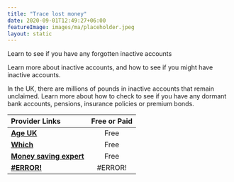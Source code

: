 ```yaml
---
title: "Trace lost money"
date: 2020-09-01T12:49:27+06:00
featureImage: images/ma/placeholder.jpeg
layout: static
---
```


Learn to see if you have any forgotten inactive accounts

Learn more about inactive accounts, and how to see if you might have inactive accounts.

In the UK, there are millions of pounds in inactive accounts that remain unclaimed. Learn more about how to check to see if you have any dormant bank accounts, pensions, insurance policies or premium bonds.

| Provider Links      | Free or Paid  |  
| :-----------          | :--------------:      |  
| [**Age UK**](https://www.ageuk.org.uk/information-advice/money-legal/debt-savings/how-to-trace-lost-money/) | Free | 
| [**Which**](https://www.which.co.uk/money/savings-and-isas/savings-accounts/how-to-find-lost-bank-and-savings-accounts-aU2w07j7905s) | Free | 
| [**Money saving expert**](https://www.moneysavingexpert.com/reclaim/reclaim-lost-assets-free/) | Free | 
| [**#ERROR!**](#ERROR!) | #ERROR! | 
  

<br/><br/>






